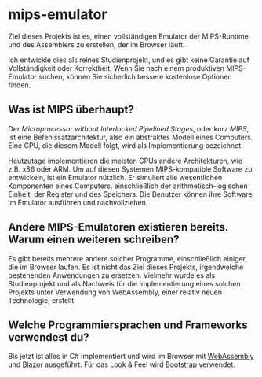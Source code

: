 # mips-emulator

Ziel dieses Projekts ist es, einen vollständigen Emulator der MIPS-Runtime und des Assemblers zu erstellen, der im Browser läuft. 

Ich entwickle dies als reines Studienprojekt, und es gibt keine Garantie auf Vollständigkeit oder Korrektheit. Wenn Sie nach einem produktiven MIPS-Emulator suchen, können Sie sicherlich bessere kostenlose Optionen finden.

## Was ist MIPS überhaupt?

Der *Microprocessor without Interlocked Pipelined Stages*, oder kurz *MIPS*, ist eine Befehlssatzarchitektur, also ein abstraktes Modell eines Computers. Eine CPU, die diesem Modell folgt, wird als Implementierung bezeichnet.

Heutzutage implementieren die meisten CPUs andere Architekturen, wie z.B. x86 oder ARM. Um auf diesen Systemen MIPS-kompatible Software zu entwickeln, ist ein Emulator nützlich. Er simuliert alle wesentlichen Komponenten eines Computers, einschließlich der arithmetisch-logischen Einheit, der Register und des Speichers. Die Benutzer können ihre Software im Emulator ausführen und nachvollziehen.

## Andere MIPS-Emulatoren existieren bereits. Warum einen weiteren schreiben?

Es gibt bereits mehrere andere solcher Programme, einschließlich einiger, die im Browser laufen. Es ist nicht das Ziel dieses Projekts, irgendwelche bestehenden Anwendungen zu ersetzen. Vielmehr wurde es als Studienprojekt und als Nachweis für die Implementierung eines solchen Projekts unter Verwendung von WebAssembly, einer relativ neuen Technologie, erstellt.

## Welche Programmiersprachen und Frameworks verwendest du?

Bis jetzt ist alles in C# implementiert und wird im Browser mit [WebAssembly](https://webassembly.org/) und [Blazor](https://blazor.net) ausgeführt. Für das Look & Feel wird [Bootstrap](https://getbootstrap.com/) verwendet.